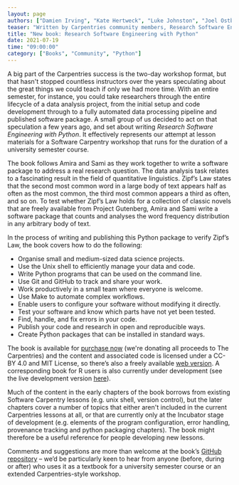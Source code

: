 ```yaml
---
layout: page
authors: ["Damien Irving", "Kate Hertweck", "Luke Johnston", "Joel Ostblom", "Charlotte Wickham", "Greg Wilson"]
teaser: "Written by Carpentries community members, Research Software Engineering with Python covers several topics related to organising data science projects, testing software and more"
title: "New book: Research Software Engineering with Python"
date: 2021-07-19
time: "09:00:00"
category: ["Books", "Community", "Python"]
---
```


A big part of the Carpentries success is the two-day workshop format, but that hasn't stopped countless instructors over the years speculating about the great things we could teach if only we had more time. With an entire semester, for instance, you could take researchers through the entire lifecycle of a data analysis project, from the initial setup and code development through to a fully automated data processing pipeline and published software package. A small group of us decided to act on that speculation a few years ago, and set about writing *Research Software Engineering with Python*. It effectively represents our attempt at lesson materials for a Software Carpentry workshop that runs for the duration of a university semester course. 

The book follows Amira and Sami as they work together to write a software package to address a real research question. The data analysis task relates to a fascinating result in the field of quantitative linguistics. Zipf’s Law states that the second most common word in a large body of text appears half as often as the most common, the third most common appears a third as often, and so on. To test whether Zipf’s Law holds for a collection of classic novels that are freely available from Project Gutenberg, Amira and Sami write a software package that counts and analyses the word frequency distribution in any arbitrary body of text.

In the process of writing and publishing this Python package to verify Zipf’s Law, the book covers how to do the following:

- Organise small and medium-sized data science projects.
- Use the Unix shell to efficiently manage your data and code.
- Write Python programs that can be used on the command line.
- Use Git and GitHub to track and share your work.
- Work productively in a small team where everyone is welcome.
- Use Make to automate complex workflows.
- Enable users to configure your software without modifying it directly.
- Test your software and know which parts have not yet been tested.
- Find, handle, and fix errors in your code.
- Publish your code and research in open and reproducible ways.
- Create Python packages that can be installed in standard ways.

The book is available for [purchase now](https://www.routledge.com/Research-Software-Engineering-with-Python-Building-software-that-makes/Irving-Hertweck-Johnston-Ostblom-Wickham-Wilson/p/book/9780367698324) (we're donating all proceeds to The Carpentries) and the content and associated code is licensed under a CC-BY 4.0 and MIT License, so there’s also a freely available [web version](https://merely-useful.tech/py-rse/). A corresponding book for R users is also currently under development (see the live development version [here](https://merely-useful.tech/r-rse/)).

Much of the content in the early chapters of the book borrows from existing Software Carpentry lessons (e.g. unix shell, version control), but the later chapters cover a number of topics that either aren't included in the current Carpentries lessons at all, or that are currently only at the Incubator stage of development (e.g. elements of the program configuration, error handling, provenance tracking and python packaging chapters). The book might therefore be a useful reference for people developing new lessons. 

Comments and suggestions are more than welcome at the book’s [GitHub repository](https://github.com/merely-useful/py-rse) – we’d be particularly keen to hear from anyone (before, during or after) who uses it as a textbook for a university semester course or an extended Carpentries-style workshop. 
